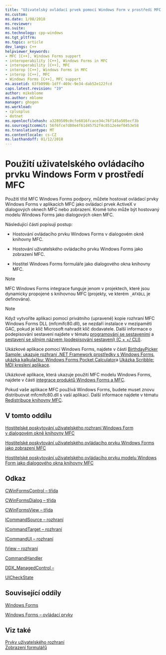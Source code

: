 ```yaml
---
title: "Uživatelský ovládací prvek pomocí Windows Form v prostředí MFC | Microsoft Docs"
ms.custom: 
ms.date: 1/08/2018
ms.reviewer: 
ms.suite: 
ms.technology: cpp-windows
ms.tgt_pltfrm: 
ms.topic: article
dev_langs: C++
helpviewer_keywords:
- MFC [C++], Windows Forms support
- interoperability [C++], Windows Forms in MFC
- interoperability [C++], MFC
- interop [C++], Windows Forms in MFC
- interop [C++], MFC
- Windows Forms [C++], MFC support
ms.assetid: 63fb099b-1dff-469c-9e34-dab52e122fcd
caps.latest.revision: "19"
author: mikeblome
ms.author: mblome
manager: ghogen
ms.workload:
- cplusplus
- dotnet
ms.openlocfilehash: a3289509c0cfe6016fcace34c76f145a505ecf3b
ms.sourcegitcommit: 56f6fce7d80e4f61d45752f4c8512e4ef0453e58
ms.translationtype: MT
ms.contentlocale: cs-CZ
ms.lasthandoff: 01/12/2018
---
```

# <a name="using-a-windows-form-user-control-in-mfc"></a>Použití uživatelského ovládacího prvku Windows Form v prostředí MFC

Použití tříd MFC Windows Forms podpory, můžete hostovat ovládací prvky Windows Forms v aplikacích MFC jako ovládací prvek ActiveX v dialogových oknech MFC nebo zobrazení. Kromě toho může být hostovaný modelu Windows Forms jako dialogových oken MFC.

Následující části popisují postup:

- Hostování ovládacího prvku Windows Forms v dialogovém okně knihovny MFC.

- Hostování uživatelského ovládacího prvku Windows Forms jako zobrazení MFC.

- Hostitel Windows Forms formuláře jako dialogového okna knihovny MFC.

> [!NOTE]
> MFC Windows Forms integrace funguje jenom v projektech, které jsou dynamicky propojené s knihovnou MFC (projekty, ve kterém `_AFXDLL` je definována).

> [!NOTE]
> Když vytvoříte aplikaci pomocí privátního (upravené) kopie rozhraní MFC Windows Forms DLL (mfcmifc80.dll), se nezdaří instalace v mezipaměti GAC, pokud je klíč Microsoft nahradit klíč dodavatele. Další informace o podepisování sestavení najdete v tématu [programování se sestaveními](/dotnet/framework/app-domains/programming-with-assemblies) a [sestavení se silným názvem (podepisování sestavení) (C + +/ CLI)](../dotnet/strong-name-assemblies-assembly-signing-cpp-cli.md).

Ukázkové aplikace pomocí Windows Forms, najdete v části [BirthdayPicker Sample: ukazuje rozhraní .NET Framework prostředky s Windows Forms](http://msdn.microsoft.com/ac932aed-5502-4667-be29-709bca435317), [ukázka kalkulačku: Windows Forms Pocket Calculator](http://msdn.microsoft.com/2283b516-3b7e-45f2-80c4-fdcfb366ce25)a [ Ukázka Scribble: MDI kreslení aplikace](http://msdn.microsoft.com/f025da3e-659b-4222-b991-554a1b8b2358).

Ukázkové aplikace, která ukazuje použití MFC modelu Windows Forms, najdete v části [integrace produktů Windows Forms a MFC](http://www.microsoft.com/downloads/details.aspx?FamilyID=987021bc-e575-4fe3-baa9-15aa50b0f599&displaylang=en).

Pokud vaše aplikace MFC používá Windows Forms, budete muset znovu distribuovat mfcmifc80.dll s vaší aplikací. Další informace najdete v tématu [Redistribuce knihovny MFC](../ide/redistributing-the-mfc-library.md).

## <a name="in-this-section"></a>V tomto oddílu

[Hostitelské poskytování uživatelského rozhraní Windows Form v dialogovém okně knihovny MFC](../dotnet/hosting-a-windows-form-user-control-in-an-mfc-dialog-box.md)

[Hostitelské poskytování uživatelského ovládacího prvku Windows Forms jako zobrazení MFC](../dotnet/hosting-a-windows-forms-user-control-as-an-mfc-view.md)

[Hostitelské poskytování uživatelského ovládacího prvku modelu Windows Form jako dialogového okna knihovny MFC](../dotnet/hosting-a-windows-form-user-control-as-an-mfc-dialog-box.md)

## <a name="reference"></a>Odkaz

[CWinFormsControl – třída](../mfc/reference/cwinformscontrol-class.md)

[CWinFormsDialog – třída](../mfc/reference/cwinformsdialog-class.md)

[CWinFormsView – třída](../mfc/reference/cwinformsview-class.md)

[ICommandSource – rozhraní](../mfc/reference/icommandsource-interface.md)

[ICommandTarget – rozhraní](../mfc/reference/icommandtarget-interface.md)

[ICommandUI – rozhraní](../mfc/reference/icommandui-interface.md)

[IView – rozhraní](../mfc/reference/iview-interface.md)

[CommandHandler](../atl/commandhandler.md)

[DDX_ManagedControl –](../mfc/reference/standard-dialog-data-exchange-routines.md#ddx_managedcontrol)

[UICheckState](../mfc/reference/uicheckstate-enumeration.md)

## <a name="related-sections"></a>Související oddíly

[Windows Forms](/dotnet/framework/winforms/index)

[Windows Forms – ovládací prvky](/dotnet/framework/winforms/controls/index)

## <a name="see-also"></a>Viz také

[Prvky uživatelského rozhraní](../mfc/user-interface-elements-mfc.md)  
[Zobrazení formulářů](../mfc/form-views-mfc.md)  
